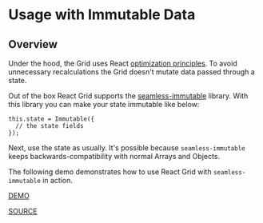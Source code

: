 # Usage with Immutable Data

## Overview

Under the hood, the Grid uses React [optimization principles](https://facebook.github.io/react/docs/optimizing-performance.html). To avoid unnecessary recalculations the Grid doesn't mutate data passed through a state.

Out of the box React Grid supports the [seamless-immutable](https://github.com/rtfeldman/seamless-immutable) library.
With this library you can make your state immutable like below:

    this.state = Immutable({
      // the state fields
    });

Next, use the state as usually. It's possible because `seamless-immutable` keeps backwards-compatibility with normal Arrays and Objects.

The following demo demonstrates how to use React Grid with `seamless-immutable` in action.

[DEMO](http://devexpress.github.io/devextreme-reactive/react/grid/demos/#/immutability/seamless-immutable)

[SOURCE](https://github.com/DevExpress/devextreme-reactive/tree/master/packages/dx-react-demos/src/bootstrap3/immutability/seamless-immutable.jsx)
